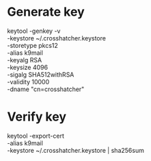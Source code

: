 
# Generate key
keytool -genkey -v \
    -keystore ~/.crosshatcher.keystore \
    -storetype pkcs12 \
    -alias k9mail \
    -keyalg RSA \
    -keysize 4096 \
    -sigalg SHA512withRSA \
    -validity 10000 \
    -dname "cn=crosshatcher"

# Verify key
keytool -export-cert \
    -alias k9mail     \
    -keystore ~/.crosshatcher.keystore | sha256sum
